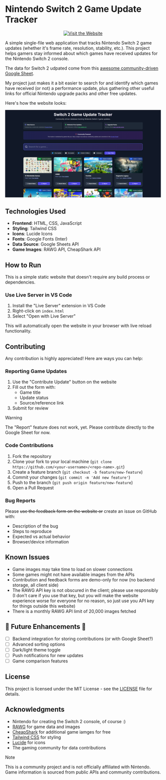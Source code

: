 # Nintendo Switch 2 Game Update Tracker

<p align="center">
   <a href="https://sammed05.github.io/switch-2-game-update-tracker/">
      <img src="https://img.shields.io/badge/Visit%20the%20Website-🎮-brightgreen?style=for-the-badge" alt="Visit the Website">
   </a>
</p>

A simple single-file web application that tracks Nintendo Switch 2 game updates (whether it's frame rate, resolution, stability, etc.). This project helps gamers stay informed about which games have received updates for the Nintendo Switch 2 console.

The data for Switch 2 udpated come from this [awesome community-driven Google Sheet](https://docs.google.com/spreadsheets/d/1sOYZRiOuD9Cnr-e_hlzhRuxuEq5X5Ptwq4yCfwxyfFk/edit?usp=sharing).

My project just makes it a bit easier to search for and identify which games have received (or not) a performance update, plus gathering other useful links for official Nintendo upgrade packs and other free updates.

Here's how the website looks:

![Switch 2 Game Update Tracker](screenshot.png)

## Technologies Used

- **Frontend**: HTML, CSS, JavaScript
- **Styling**: Tailwind CSS
- **Icons**: Lucide Icons
- **Fonts**: Google Fonts (Inter)
- **Data Source**: Google Sheets API
- **Game Images**: RAWG API, CheapShark API

## How to Run

This is a simple static website that doesn't require any build process or dependencies.

### Use Live Server in VS Code

1. Install the "Live Server" extension in VS Code
2. Right-click on `index.html`
3. Select "Open with Live Server"

This will automatically open the website in your browser with live reload functionality.

## Contributing

Any contribution is highly appreciated! Here are ways you can help:

### Reporting Game Updates

1. Use the "Contribute Update" button on the website
2. Fill out the form with:
   - Game title
   - Update status
   - Source/reference link
3. Submit for review

> [!WARNING]
> The "Report" feature does not work, yet. Please contribute directly to the Google Sheet for now.

### Code Contributions

1. Fork the repository
2. Clone your fork to your local machine (`git clone https://github.com/<your-username>/<repo-name>.git`)
3. Create a feature branch (`git checkout -b feature/new-feature`)
4. Commit your changes (`git commit -m 'Add new feature'`)
5. Push to the branch (`git push origin feature/new-feature`)
6. Open a Pull Request

### Bug Reports

Please ~~use the feedback form on the website or~~ create an issue on GitHub with:

- Description of the bug
- Steps to reproduce
- Expected vs actual behavior
- Browser/device information

## Known Issues

- Game images may take time to load on slower connections
- Some games might not have available images from the APIs
- Contribution and feedback forms are demo-only for now (no backend storage, all client side)
- The RAWG API key is not obscured in the client; please use responsibly (I don't care if you use that key, but you will make the website experience worse for everyone for no reason, so just use you API key for things outside this website)
- There is a monthly RAWG API limit of 20,000 images fetched

## 🚧 Future Enhancements 🚧

- [ ] Backend integration for storing contributions (or with Google Sheet?)
- [ ] Advanced sorting options
- [ ] Dark/light theme toggle
- [ ] Push notifications for new updates
- [ ] Game comparison features

## License

This project is licensed under the MIT License - see the [LICENSE](LICENSE.txt) file for details.

## Acknowledgments

- Nintendo for creating the Switch 2 console, of course :)
- [RAWG](https://rawg.io/) for game data and images
- [CheapShark](https://www.cheapshark.com/) for additional game iamges for free
- [Tailwind CSS](https://tailwindcss.com/) for styling
- [Lucide](https://lucide.dev/) for icons
- The gaming community for data contributions

> [!NOTE]
> This is a community project and is not officially affiliated with Nintendo. Game information is sourced from public APIs and community contributions.
